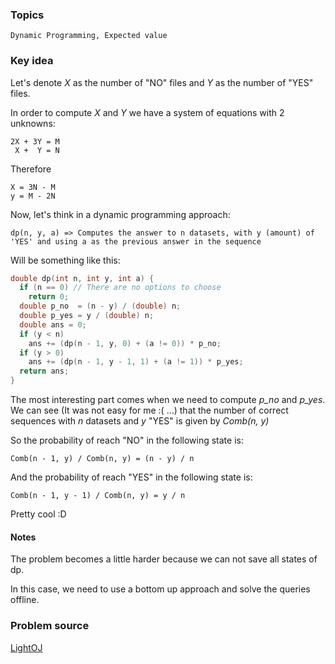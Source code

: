 ### Topics

    Dynamic Programming, Expected value

### Key idea

Let's denote *X* as the number of "NO" files and *Y* as the number of "YES" files.

In order to compute *X*  and *Y* we have a system of equations with 2 unknowns:

    2X + 3Y = M
     X +  Y = N

Therefore

    X = 3N - M
    y = M - 2N
    
Now, let's think in a dynamic programming approach:

    dp(n, y, a) => Computes the answer to n datasets, with y (amount) of 'YES' and using a as the previous answer in the sequence

Will be something like this: 
```C++
double dp(int n, int y, int a) {
  if (n == 0) // There are no options to choose
    return 0;
  double p_no  = (n - y) / (double) n;
  double p_yes = y / (double) n;
  double ans = 0;
  if (y < n)
    ans += (dp(n - 1, y, 0) + (a != 0)) * p_no;
  if (y > 0)
    ans += (dp(n - 1, y - 1, 1) + (a != 1)) * p_yes;
  return ans;
}
```

The most interesting part comes when we need to compute *p_no* and *p_yes*. We can see (It was not easy for me :( ...) that the number of correct sequences with *n* datasets and *y* "YES" is given by *Comb(n, y)*

So the probability of reach "NO" in the following state is:

    Comb(n - 1, y) / Comb(n, y) = (n - y) / n

And the probability of reach "YES" in the following state is:

    Comb(n - 1, y - 1) / Comb(n, y) = y / n

Pretty cool :D


#### Notes

The problem becomes a little harder because we can not save all states of dp.

In this case, we need to use a bottom up approach and solve the queries offline.


### Problem source

[LightOJ](http://lightoj.com/volume_showproblem.php?problem=1274)
